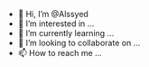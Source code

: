 - 👋 Hi, I’m @Alssyed
- 👀 I’m interested in ...
- 🌱 I’m currently learning ...
- 💞️ I’m looking to collaborate on ...
- 📫 How to reach me ...

<!---
Alssyed/Alssyed is a ✨ special ✨ repository because its `README.md` (this file) appears on your GitHub profile.
You can click the Preview link to take a look at your changes.
--->

